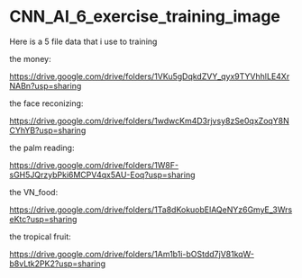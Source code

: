 # CNN_AI_6_exercise_training_image
Here is a 5 file data that i use to training 

the money:

https://drive.google.com/drive/folders/1VKu5gDqkdZVY_qyx9TYVhhlLE4XrNABn?usp=sharing

the face reconizing:

https://drive.google.com/drive/folders/1wdwcKm4D3rjvsy8zSe0qxZoqY8NCYhYB?usp=sharing

the palm reading:

https://drive.google.com/drive/folders/1W8F-sGH5JQrzybPki6MCPV4qx5AU-Eoq?usp=sharing

the VN_food:

https://drive.google.com/drive/folders/1Ta8dKokuobElAQeNYz6GmyE_3WrseKtc?usp=sharing

the tropical fruit:

https://drive.google.com/drive/folders/1Am1b1i-bOStdd7jV81kqW-b8vLtk2PK2?usp=sharing
